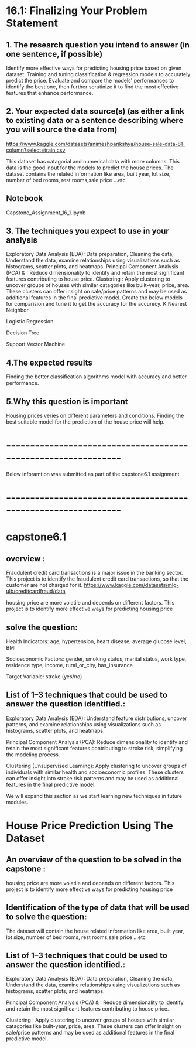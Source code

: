 # 16.1: Finalizing Your Problem Statement
## 1. The research question you intend to answer (in one sentence, if possible)
Identify more effective ways for predicting housing price based on given dataset. Training and tuning classification & regression models to accurately predict the price. Evaluate and compare the models' performances to identify the best one, then further scrutinize it to find the most effective features that enhance performance.
## 2. Your expected data source(s) (as either a link to existing data or a sentence describing where you will source the data from)
https://www.kaggle.com/datasets/animeshparikshya/house-sale-data-81-column?select=train.csv

This dataset has catagorial and numerical data with more columns. This data is the good input for the models to predict the house prices.
The dataset contains the related information like area, built year, lot size, number of bed rooms, rest rooms,sale price ...etc
## Notebook

Capstone_Assignment_16_1.ipynb
## 3. The techniques you expect to use in your analysis
Exploratory Data Analysis (EDA): Data preparation, Cleaning the data,  Understand the data, examine relationships using visualizations such as histograms, scatter plots, and heatmaps.
Principal Component Analysis (PCA) & : Reduce dimensionality to identify and retain the most significant features contributing to house price.
Clustering : Apply clustering to uncover groups of houses with similar catagories like built-year, price, area. These clusters can offer insight on sale/price patterns and may be used as additional features in the final predictive model.
Create the below models for comparision and tune it to get the accuracy for the accurecy.
K Nearest Neighbor

Logistic Regression

Decision Tree

Support Vector Machine
 
## 4.The expected results
Finding the better classification algorithms model with accuracy and better performance.
## 5.Why this question is important
Housing prices veries on different parameters and conditions. Finding the best suitable model for the prediction of the house price will help.


# --------------------------------------------------------------
Below  inforamtion was submitted as part of the capstone6.1 assignment

# --------------------------------------------------------------
# capstone6.1
## overview :
Fraudulent credit card transactions is a major issue in the banking sector. This project is to identify the fraudulent credit card transactions, so that the customer are not  charged for it.
https://www.kaggle.com/datasets/mlg-ulb/creditcardfraud/data

housing price are more volatile and depends on different factors. This project is to identify more effective ways for predicting housing price
##  solve the question:

Health Indicators: age, hypertension, heart disease, average glucose level, BMI

Socioeconomic Factors: gender, smoking status, marital status, work type, residence type, income, rural_or_city, has_insurance

Target Variable: stroke (yes/no)



## List of 1–3 techniques that could be used to answer the question identified.:

Exploratory Data Analysis (EDA): Understand feature distributions, uncover patterns, and examine relationships using visualizations such as histograms, scatter plots, and heatmaps.

Principal Component Analysis (PCA): Reduce dimensionality to identify and retain the most significant features contributing to stroke risk, simplifying the modeling process.

Clustering (Unsupervised Learning): Apply clustering to uncover groups of individuals with similar health and socioeconomic profiles. These clusters can offer insight into stroke risk patterns and may be used as additional features in the final predictive model.



We will expand this section as we start learning new techniques in future modules.

# House Price Prediction Using The Dataset

## An overview of the question to be solved in the capstone :
housing price are more volatile and depends on different factors. This project is to identify more effective ways for predicting housing price

##  Identification of the type of data that will be used to solve the question:

The dataset will contain the house related information like  area, built year, lot size, number of bed rooms, rest rooms,sale price ...etc 


## List of 1–3 techniques that could be used to answer the question identified.:

Exploratory Data Analysis (EDA): Data preparation, Cleaning the data,  Understand the data, examine relationships using visualizations such as histograms, scatter plots, and heatmaps.

Principal Component Analysis (PCA) & : Reduce dimensionality to identify and retain the most significant features contributing to house price.

Clustering : Apply clustering to uncover groups of houses with similar catagories like built-year, price, area. These clusters can offer insight on sale/price patterns and may be used as additional features in the final predictive model.
